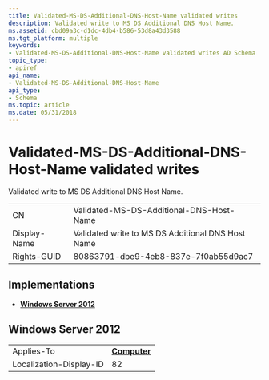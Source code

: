 ```yaml
---
title: Validated-MS-DS-Additional-DNS-Host-Name validated writes
description: Validated write to MS DS Additional DNS Host Name.
ms.assetid: cbd09a3c-d1dc-4db4-b586-53d8a43d3588
ms.tgt_platform: multiple
keywords:
- Validated-MS-DS-Additional-DNS-Host-Name validated writes AD Schema
topic_type:
- apiref
api_name:
- Validated-MS-DS-Additional-DNS-Host-Name
api_type:
- Schema
ms.topic: article
ms.date: 05/31/2018
---
```


# Validated-MS-DS-Additional-DNS-Host-Name validated writes

Validated write to MS DS Additional DNS Host Name.



|              |                                                   |
|--------------|---------------------------------------------------|
| CN           | Validated-MS-DS-Additional-DNS-Host-Name          |
| Display-Name | Validated write to MS DS Additional DNS Host Name |
| Rights-GUID  | 80863791-dbe9-4eb8-837e-7f0ab55d9ac7              |



## Implementations

-   [**Windows Server 2012**](#windows-server-2012)

## Windows Server 2012



|                         |                                           |
|-------------------------|-------------------------------------------|
| Applies-To              | [**Computer**](c-computer.md)<br/> |
| Localization-Display-ID | 82                                        |



 

 





